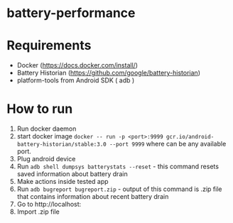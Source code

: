 # battery-performance

# Requirements

- Docker (https://docs.docker.com/install/)
- Battery Historian (https://github.com/google/battery-historian)
- platform-tools from Android SDK ( adb )

# How to run

1. Run docker daemon
2. start docker image
`docker -- run -p <port>:9999 gcr.io/android-battery-historian/stable:3.0 --port 9999`
where <port> can be any available port.
3. Plug android device 
4. Run `adb shell dumpsys batterystats --reset` - this command resets saved information about battery drain
5. Make actions inside tested app
6. Run `adb bugreport bugreport.zip` - output of this command is .zip file that contains information about recent battery drain 
7. Go to http://localhost:<port>
8. Import .zip file
  
  

